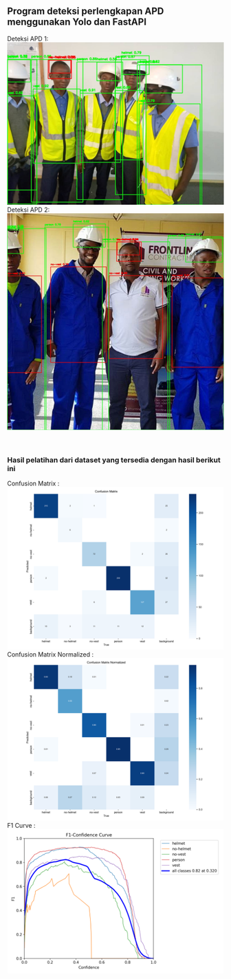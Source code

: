 ## Program deteksi perlengkapan APD menggunakan Yolo dan FastAPI
Deteksi APD 1: <br />
<img src="https://github.com/fajarlabs/safety_detection/blob/master/restapi/static/detected_20241118_153208.jpg" /><br />
Deteksi APD 2: <br />
<img src="https://github.com/fajarlabs/safety_detection/blob/master/restapi/static/detected_20241118_153902.jpg" /><br />
<br /><br />
### Hasil pelatihan dari dataset yang tersedia dengan hasil berikut ini

Confusion Matrix : <br />
<img src="https://github.com/fajarlabs/safety_detection/blob/master/runs/detect/val2/confusion_matrix.png" />
<br />
Confusion Matrix Normalized : <br />
<img  src="https://github.com/fajarlabs/safety_detection/blob/master/runs/detect/val2/confusion_matrix_normalized.png" />
<br />
F1 Curve : <br />
<img  src="https://github.com/fajarlabs/safety_detection/blob/master/runs/detect/val2/F1_curve.png" />
<br />
<br />
